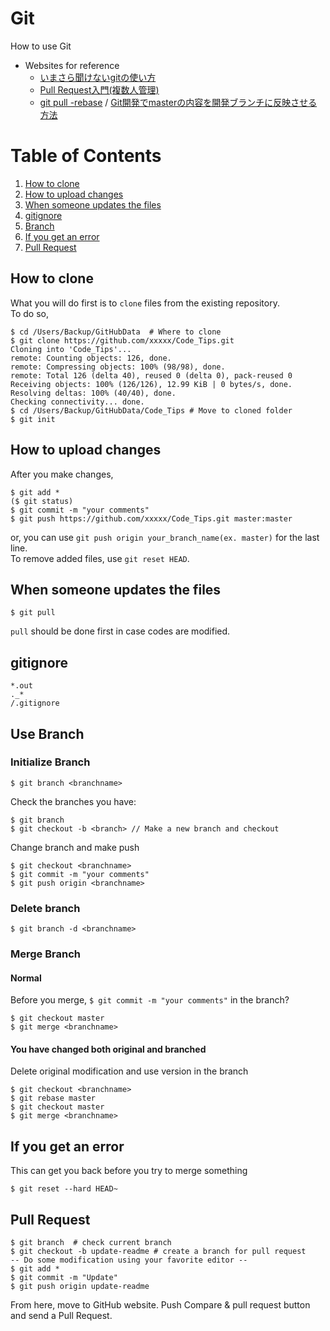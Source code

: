 # Git
How to use Git
* Websites for reference
  * [いまさら聞けないgitの使い方](http://qiita.com/mountcedar/items/682743c95fd3b8fc274b)
  * [Pull Request入門(複数人管理)](http://blog.qnyp.com/2013/05/28/pull-request-for-github-beginners/)
  * [git pull -rebase](http://kray.jp/blog/git-pull-rebase/) / [Git開発でmasterの内容を開発ブランチに反映させる方法](http://sota1235.com/blog/2015/03/19/git-rebase.html)

# Table of Contents
1. [How to clone](#how-to-clone)
2. [How to upload changes](#how-to-upload-changes)
3. [When someone updates the files](#when-someone-updates-the-files)
4. [gitignore](#gitignore)
5. [Branch](#use-branch)
6. [If you get an error](#if-you-get-an-error)
7. [Pull Request](#pull-request)


## How to clone
What you will do first is to `clone` files from the existing repository.<br>
To do so,
```
$ cd /Users/Backup/GitHubData  # Where to clone
$ git clone https://github.com/xxxxx/Code_Tips.git
Cloning into 'Code_Tips'...
remote: Counting objects: 126, done.
remote: Compressing objects: 100% (98/98), done.
remote: Total 126 (delta 40), reused 0 (delta 0), pack-reused 0
Receiving objects: 100% (126/126), 12.99 KiB | 0 bytes/s, done.
Resolving deltas: 100% (40/40), done.
Checking connectivity... done.
$ cd /Users/Backup/GitHubData/Code_Tips # Move to cloned folder
$ git init
```
## How to upload changes
After you make changes,
```
$ git add *
($ git status)
$ git commit -m "your comments"
$ git push https://github.com/xxxxx/Code_Tips.git master:master
```
or, you can use `git push origin your_branch_name(ex. master)` for the last line.  
To remove added files, use `git reset HEAD`.

## When someone updates the files
```
$ git pull
```
`pull` should be done first in case codes are modified.

## gitignore
```
*.out
._*
/.gitignore
```

## Use Branch
### Initialize Branch
```terminal
$ git branch <branchname>
```
Check the branches you have:
```terminal
$ git branch
$ git checkout -b <branch> // Make a new branch and checkout
```
Change branch and make push
```terminal
$ git checkout <branchname>
$ git commit -m "your comments"
$ git push origin <branchname>
```
### Delete branch
```terminal
$ git branch -d <branchname>
```

### Merge Branch
#### Normal
Before you merge, `$ git commit -m "your comments"` in the branch?
```terminal
$ git checkout master
$ git merge <branchname>
```

#### You have changed both original and branched
Delete original modification and use version in the branch
```terminal
$ git checkout <branchname>
$ git rebase master
$ git checkout master
$ git merge <branchname>
```

## If you get an error
This can get you back before you try to merge something
```terminal
$ git reset --hard HEAD~
```

## Pull Request
```terminal
$ git branch  # check current branch
$ git checkout -b update-readme # create a branch for pull request
-- Do some modification using your favorite editor --
$ git add *
$ git commit -m "Update"
$ git push origin update-readme
```
From here, move to GitHub website. Push Compare & pull request button and send a Pull Request.
